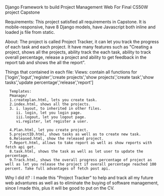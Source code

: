 Django Framework to build Project Management Web
For Final CS50W project Capstone

Requirements:
            This project satisfied all requirements in Capstone. It is mobile-responsive, have 8 Django models, have Javascript both inline and loaded js file from static. 


About:
 The project is called Project Tracker, it can let you track the progress of each task and each project.
 It have many features such as "Creating a project, shows all the projects, ability track the each task, ability to track overall percentage, release a project and ability to get feedback in the report tab and shows the all the report".

Things that contained in each file:
      Views:
         contain all functions for ['login','logut','register','create projects','show projects','create task','show tasks','update percentage','release','report']
      
      Templates:
      Pmanage/ 
      1.createplan.html, lets you create task.
      2.index.html, shows all the projects.
      3. i. layout, to inherited in other files.
         ii. login, let you login page.
         iii.logout, let you logout page.
         vi.register, let register a user.
      
      4.Plan.html, let you create project.
      5.projectID.html, shows tasks as well as to create new task.
      6.Released.html, show the released project.
      7.Report.html, allows to take report as well as show reports with fetch api get.
      8.task.html, shows the task as well as let user to update the percentage.
      9.Track.html, shows the overall progress percentage of project as well as let you release the project if overall percentage reached 100 percent. Take full advantages of fetch post api.


 Why I did it? :
    I made this "Project Tracker" to help and track all my future web advantures as well as to eliminate the buying of software management, since I made this, plus it will be good to put on the CV.



